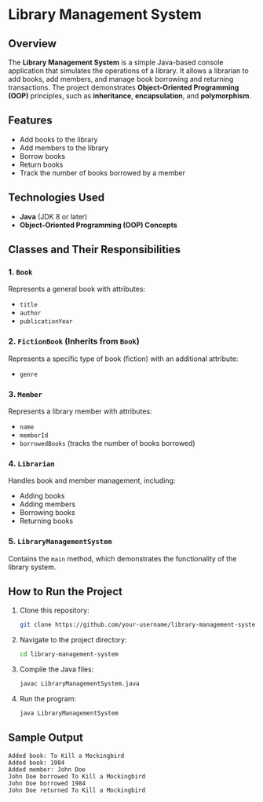 # Library Management System

## Overview
The **Library Management System** is a simple Java-based console application that simulates the operations of a library. It allows a librarian to add books, add members, and manage book borrowing and returning transactions. The project demonstrates **Object-Oriented Programming (OOP)** principles, such as **inheritance**, **encapsulation**, and **polymorphism**.

## Features
- Add books to the library
- Add members to the library
- Borrow books
- Return books
- Track the number of books borrowed by a member

## Technologies Used
- **Java** (JDK 8 or later)
- **Object-Oriented Programming (OOP) Concepts**

## Classes and Their Responsibilities
### 1. `Book`
Represents a general book with attributes:
- `title`
- `author`
- `publicationYear`

### 2. `FictionBook` (Inherits from `Book`)
Represents a specific type of book (fiction) with an additional attribute:
- `genre`

### 3. `Member`
Represents a library member with attributes:
- `name`
- `memberId`
- `borrowedBooks` (tracks the number of books borrowed)

### 4. `Librarian`
Handles book and member management, including:
- Adding books
- Adding members
- Borrowing books
- Returning books

### 5. `LibraryManagementSystem`
Contains the `main` method, which demonstrates the functionality of the library system.

## How to Run the Project
1. Clone this repository:
   ```sh
   git clone https://github.com/your-username/library-management-system.git
   ```
2. Navigate to the project directory:
   ```sh
   cd library-management-system
   ```
3. Compile the Java files:
   ```sh
   javac LibraryManagementSystem.java
   ```
4. Run the program:
   ```sh
   java LibraryManagementSystem
   ```

## Sample Output
```
Added book: To Kill a Mockingbird
Added book: 1984
Added member: John Doe
John Doe borrowed To Kill a Mockingbird
John Doe borrowed 1984
John Doe returned To Kill a Mockingbird
```


